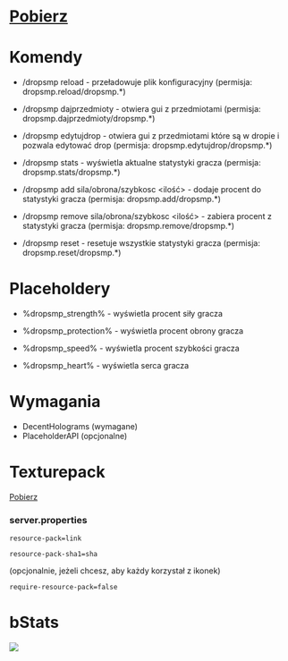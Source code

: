 
# [Pobierz](https://github.com/pawelkuwa/DropSMP/releases/tag/1.5)

# Komendy

- /dropsmp reload - przeładowuje plik konfiguracyjny (permisja: dropsmp.reload/dropsmp.*)

- /dropsmp dajprzedmioty - otwiera gui z przedmiotami (permisja: dropsmp.dajprzedmioty/dropsmp.*)

- /dropsmp edytujdrop - otwiera gui z przedmiotami które są w dropie i pozwala edytować drop (permisja: dropsmp.edytujdrop/dropsmp.*)

- /dropsmp stats <nick> - wyświetla aktualne statystyki gracza (permisja: dropsmp.stats/dropsmp.*)

- /dropsmp add <nick> sila/obrona/szybkosc <ilość> - dodaje procent do statystyki gracza (permisja: dropsmp.add/dropsmp.*)

- /dropsmp remove <nick> sila/obrona/szybkosc <ilość> - zabiera procent z statystyki gracza (permisja: dropsmp.remove/dropsmp.*)

- /dropsmp reset <nick> - resetuje wszystkie statystyki gracza (permisja: dropsmp.reset/dropsmp.*)

 
# Placeholdery

- %dropsmp_strength% - wyświetla procent siły gracza
 
- %dropsmp_protection% - wyświetla procent obrony gracza
 
- %dropsmp_speed% - wyświetla procent szybkości gracza
 
- %dropsmp_heart% - wyświetla serca gracza

# Wymagania
 
- DecentHolograms (wymagane)
- PlaceholderAPI (opcjonalne)

# Texturepack
[Pobierz](https://download.mc-packs.net/pack/f7ed23ca6653e97449240a0fadaf77619c4d229e.zip)


### server.properties
`resource-pack=link`
 
`resource-pack-sha1=sha`

(opcjonalnie, jeżeli chcesz, aby każdy korzystał z ikonek)
 
`require-resource-pack=false`


# bStats

![](https://bstats.org/signatures/bukkit/DropSMP.svg)
